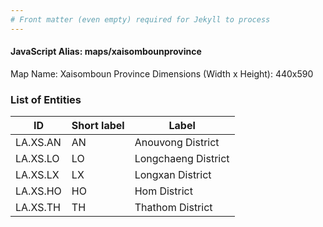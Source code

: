 ```yaml
---
# Front matter (even empty) required for Jekyll to process
---
```


#### JavaScript Alias: maps/xaisombounprovince

Map Name: Xaisomboun Province
Dimensions (Width x Height): 440x590

### List of Entities

ID | Short label | Label
---|---|---|
LA.XS.AN|AN|Anouvong District
LA.XS.LO|LO|Longchaeng District
LA.XS.LX|LX|Longxan District
LA.XS.HO|HO|Hom District
LA.XS.TH|TH|Thathom District